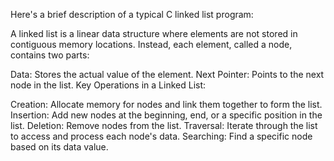Here's a brief description of a typical C linked list program:

A linked list is a linear data structure where elements are not stored in contiguous memory locations. Instead, each element, called a node, contains two parts:

Data: Stores the actual value of the element.
Next Pointer: Points to the next node in the list.
Key Operations in a Linked List:

Creation: Allocate memory for nodes and link them together to form the list.
Insertion: Add new nodes at the beginning, end, or a specific position in the list.
Deletion: Remove nodes from the list.
Traversal: Iterate through the list to access and process each node's data.
Searching: Find a specific node based on its data value.
